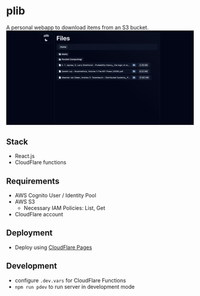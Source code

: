 # plib
A personal webapp to download items from an S3 bucket.
![docs/plib.png](docs/plib.png)
## Stack
- React.js
- CloudFlare functions

## Requirements
- AWS Cognito User / Identity Pool
- AWS S3
    - Necessary IAM Policies: List, Get
- CloudFlare account

## Deployment
- Deploy using [CloudFlare Pages](https://developers.cloudflare.com/pages/framework-guides/deploy-anything)

## Development
- configure `.dev.vars` for CloudFlare Functions
- `npm run pdev` to run server in development mode